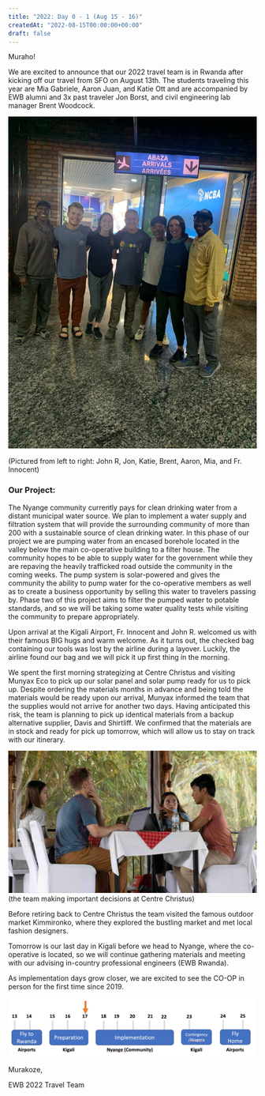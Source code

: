 ```yaml
---
title: "2022: Day 0 - 1 (Aug 15 - 16)"
createdAt: "2022-08-15T00:00:00+00:00"
draft: false
---
```

Muraho!


We are excited to announce that our 2022 travel team is in Rwanda after kicking off our travel from SFO on August 13th. The students traveling this year are Mia Gabriele, Aaron Juan, and Katie Ott and are accompanied by EWB alumni and 3x past traveler Jon Borst, and civil engineering lab manager Brent Woodcock.

![Image](/img/travel-updates/2022/1.jpeg)

(Pictured from left to right: John R, Jon, Katie, Brent, Aaron, Mia, and Fr. Innocent)  

### Our Project:

The Nyange community currently pays for clean drinking water from a distant municipal water source. We plan to implement a water supply and filtration system that will provide the surrounding community of more than 200 with a sustainable source of clean drinking water. In this phase of our project we are pumping water from an encased borehole located in the valley below the main co-operative building to a filter house. The community hopes to be able to supply water for the government while they are repaving the heavily trafficked road outside the community in the coming weeks. The pump system is solar-powered and gives the community the ability to pump water for the co-operative members as well as to create a business opportunity by selling this water to travelers passing by. Phase two of this project aims to filter the pumped water to potable standards, and so we will be taking some water quality tests while visiting the community to prepare appropriately. 


Upon arrival at the Kigali Airport, Fr. Innocent and John R. welcomed us with their famous BIG hugs and warm welcome. As it turns out, the checked bag containing our tools was lost by the airline during a layover. Luckily, the airline found our bag and we will pick it up first thing in the morning. 


We spent the first morning strategizing at Centre Christus and visiting Munyax Eco to pick up our solar panel and solar pump ready for us to pick up. Despite ordering the materials months in advance and being told the materials would be ready upon our arrival, Munyax informed the team that the supplies would not arrive for another two days. Having anticipated this risk, the team is planning to pick up identical materials from a backup alternative supplier, Davis and Shirtliff. We confirmed that the materials are in stock and ready for pick up tomorrow, which will allow us to stay on track with our itinerary. 

![Image](/img/travel-updates/2022/2.jpeg)
(the team making important decisions at Centre Christus) 

Before retiring back to Centre Christus the team visited the famous outdoor market Kimmironko, where they explored the bustling market and met local fashion designers. 


Tomorrow is our last day in Kigali before we head to Nyange, where the co-operative is located, so we will continue gathering materials and meeting with our advising in-country professional engineers (EWB Rwanda). 


As implementation days grow closer, we are excited to see the CO-OP in person for the first time since 2019. 

![Timeline](/img/travel-updates/2022/timeline.jpeg)

Murakoze,

EWB 2022 Travel Team